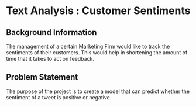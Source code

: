 # Text Analysis : Customer Sentiments
## Background Information
The management of a certain Marketing Firm would like to track the sentiments of their
customers. This would help in shortening the amount of time that it takes to act on
feedback.

## Problem Statement
The purpose of the project is to create a model that can predict whether the sentiment
of a tweet is positive or negative.
